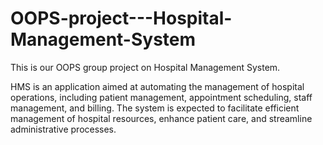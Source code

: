 # OOPS-project---Hospital-Management-System
This is our OOPS group project on Hospital Management System.

HMS is an application aimed at automating the management of hospital operations,
including patient management, appointment scheduling, staff management, and billing.
The system is expected to facilitate efficient management of hospital resources, enhance
patient care, and streamline administrative processes.
